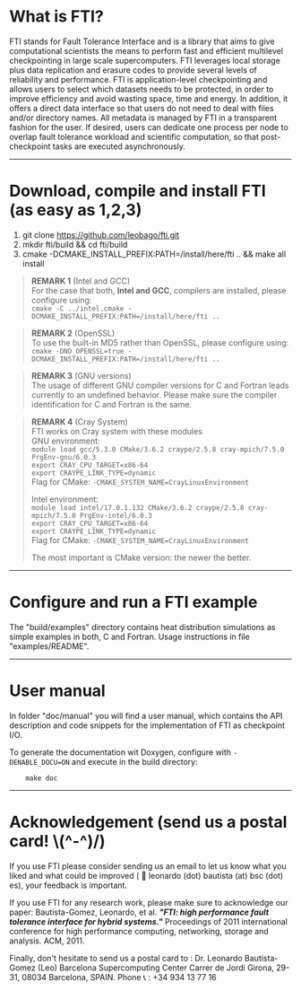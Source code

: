 What is FTI?
===

FTI stands for Fault Tolerance Interface and is a library that aims to give
computational scientists the means to perform fast and efficient multilevel
checkpointing in large scale supercomputers. FTI leverages local storage plus
data replication and erasure codes to provide several levels of reliability and
performance. FTI is application-level checkpointing and allows users to select
which datasets needs to be protected, in order to improve efficiency and avoid
wasting space, time and energy. In addition, it offers a direct data interface
so that users do not need to deal with files and/or directory names.  All
metadata is managed by FTI in a transparent fashion for the user. If desired,
users can dedicate one process per node to overlap fault tolerance workload and
scientific computation, so that post-checkpoint tasks are executed
asynchronously.

---

Download, compile and install FTI (as easy as 1,2,3)
===

 1) git clone https://github.com/leobago/fti.git
 2) mkdir fti/build && cd fti/build
 3) cmake -DCMAKE_INSTALL_PREFIX:PATH=/install/here/fti .. && make all install

> **REMARK 1** (Intel and GCC)  
> For the case that both, **Intel and GCC**, compilers are installed, please configure using:  
> `cmake -C ../intel.cmake -DCMAKE_INSTALL_PREFIX:PATH=/install/here/fti ..`

> **REMARK 2** (OpenSSL)  
> To use the built-in MD5 rather than OpenSSL, please configure using:  
> `cmake -DNO_OPENSSL=true -DCMAKE_INSTALL_PREFIX:PATH=/install/here/fti ..`

> **REMARK 3** (GNU versions)  
> The usage of different GNU compiler versions for C and Fortran leads currently to an undefined behavior. Please make sure the compiler identification for C and Fortran is the same.

> **REMARK 4** (Cray System)  
> FTI works on Cray system with these modules  
> GNU environment:  
> `module load gcc/5.3.0 CMake/3.6.2 craype/2.5.8 cray-mpich/7.5.0 PrgEnv-gnu/6.0.3 `  
> `export CRAY_CPU_TARGET=x86-64`  
> `export CRAYPE_LINK_TYPE=dynamic`  
> Flag for CMake: `-CMAKE_SYSTEM_NAME=CrayLinuxEnvironment`  
>  
> Intel environment:  
> `module load intel/17.0.1.132 CMake/3.6.2 craype/2.5.8 cray-mpich/7.5.0 PrgEnv-intel/6.0.3`  
> `export CRAY_CPU_TARGET=x86-64`  
> `export CRAYPE_LINK_TYPE=dynamic`  
> Flag for CMake: `-CMAKE_SYSTEM_NAME=CrayLinuxEnvironment`  
>  
> The most important is CMake version: the newer the better.  

---

Configure and run a FTI example
===

The "build/examples" directory contains heat distribution simulations as simple
examples in both, C and Fortran. Usage instructions in file "examples/README".

---

User manual
===

In folder "doc/manual" you will find a user manual, which contains the API description and code snippets for the implementation of FTI as checkpoint I/O. 
  
To generate the documentation wit Doxygen, configure with `-DENABLE_DOCU=ON` and execute in the build directory:  
```
    make doc  
```

---

Acknowledgement (send us a postal card! \\\(^-^\)/\)
===

If you use FTI please consider sending us an email to let us know what you
liked and what could be improved ( :email: leonardo (dot) bautista (at) bsc (dot) es), 
your feedback is important. 

If you use FTI for any research work, please make sure to acknowledge our paper:
Bautista-Gomez, Leonardo, et al. ***"FTI: high performance fault tolerance interface 
for hybrid systems."*** Proceedings of 2011 international conference for high 
performance computing, networking, storage and analysis. ACM, 2011.  

Finally, don't hesitate to send us a postal card to :
Dr. Leonardo Bautista-Gomez (Leo)
Barcelona Supercomputing Center
Carrer de Jordi Girona, 29-31, 08034 Barcelona, SPAIN.
Phone :telephone_receiver: : +34 934 13 77 16
